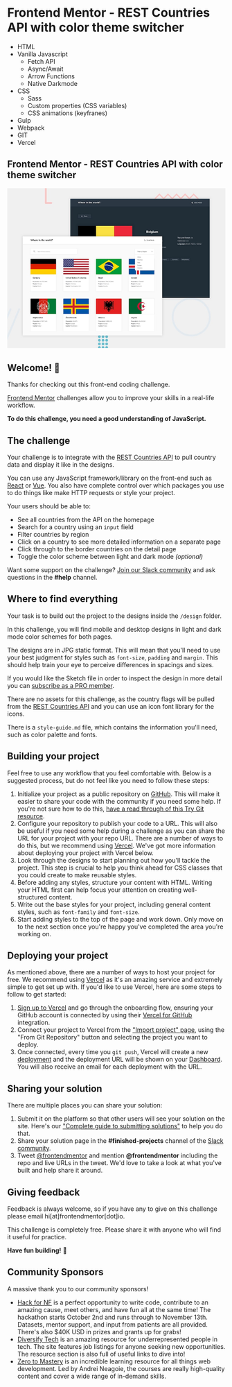# Frontend Mentor - REST Countries API with color theme switcher

- HTML
- Vanilla Javascript
  - Fetch API
  - Async/Await
  - Arrow Functions
  - Native Darkmode
- CSS
  - Sass
  - Custom properties (CSS variables)
  - CSS animations (keyfranes)
- Gulp
- Webpack
- GIT
- Vercel

## Frontend Mentor - REST Countries API with color theme switcher

![Design preview for the REST Countries API with color theme switcher coding challenge](./design/desktop-preview.jpg)

## Welcome! 👋

Thanks for checking out this front-end coding challenge.

[Frontend Mentor](https://www.frontendmentor.io) challenges allow you to improve your skills in a real-life workflow.

**To do this challenge, you need a good understanding of JavaScript.**

## The challenge

Your challenge is to integrate with the [REST Countries API](https://restcountries.eu) to pull country data and display it like in the designs.

You can use any JavaScript framework/library on the front-end such as [React](https://reactjs.org) or [Vue](https://vuejs.org). You also have complete control over which packages you use to do things like make HTTP requests or style your project.

Your users should be able to:

- See all countries from the API on the homepage
- Search for a country using an `input` field
- Filter countries by region
- Click on a country to see more detailed information on a separate page
- Click through to the border countries on the detail page
- Toggle the color scheme between light and dark mode _(optional)_

Want some support on the challenge? [Join our Slack community](https://www.frontendmentor.io/slack) and ask questions in the **#help** channel.

## Where to find everything

Your task is to build out the project to the designs inside the `/design` folder.

In this challenge, you will find mobile and desktop designs in light and dark mode color schemes for both pages.

The designs are in JPG static format. This will mean that you'll need to use your best judgment for styles such as `font-size`, `padding` and `margin`. This should help train your eye to perceive differences in spacings and sizes.

If you would like the Sketch file in order to inspect the design in more detail you can [subscribe as a PRO member](https://www.frontendmentor.io/pro).

There are no assets for this challenge, as the country flags will be pulled from the [REST Countries API](https://restcountries.eu) and you can use an icon font library for the icons.

There is a `style-guide.md` file, which contains the information you'll need, such as color palette and fonts.

## Building your project

Feel free to use any workflow that you feel comfortable with. Below is a suggested process, but do not feel like you need to follow these steps:

1. Initialize your project as a public repository on [GitHub](https://github.com/). This will make it easier to share your code with the community if you need some help. If you're not sure how to do this, [have a read through of this Try Git resource](https://try.github.io/).
2. Configure your repository to publish your code to a URL. This will also be useful if you need some help during a challenge as you can share the URL for your project with your repo URL. There are a number of ways to do this, but we recommend using [Vercel](https://bit.ly/fem-vercel). We've got more information about deploying your project with Vercel below.
3. Look through the designs to start planning out how you'll tackle the project. This step is crucial to help you think ahead for CSS classes that you could create to make reusable styles.
4. Before adding any styles, structure your content with HTML. Writing your HTML first can help focus your attention on creating well-structured content.
5. Write out the base styles for your project, including general content styles, such as `font-family` and `font-size`.
6. Start adding styles to the top of the page and work down. Only move on to the next section once you're happy you've completed the area you're working on.

## Deploying your project

As mentioned above, there are a number of ways to host your project for free. We recommend using [Vercel](https://bit.ly/fem-vercel) as it's an amazing service and extremely simple to get set up with. If you'd like to use Vercel, here are some steps to follow to get started:

1. [Sign up to Vercel](https://bit.ly/fem-vercel-signup) and go through the onboarding flow, ensuring your GitHub account is connected by using their [Vercel for GitHub](https://vercel.com/docs/v2/git-integrations/vercel-for-github) integration.
2. Connect your project to Vercel from the ["Import project" page](https://vercel.com/import), using the "From Git Repository" button and selecting the project you want to deploy.
3. Once connected, every time you `git push`, Vercel will create a new [deployment](https://vercel.com/docs/v2/platform/deployments) and the deployment URL will be shown on your [Dashboard](https://vercel.com/dashboard). You will also receive an email for each deployment with the URL.

## Sharing your solution

There are multiple places you can share your solution:

1. Submit it on the platform so that other users will see your solution on the site. Here's our ["Complete guide to submitting solutions"](https://medium.com/frontend-mentor/a-complete-guide-to-submitting-solutions-on-frontend-mentor-ac6384162248) to help you do that.
2. Share your solution page in the **#finished-projects** channel of the [Slack community](https://www.frontendmentor.io/slack).
3. Tweet [@frontendmentor](https://twitter.com/frontendmentor) and mention **@frontendmentor** including the repo and live URLs in the tweet. We'd love to take a look at what you've built and help share it around.

## Giving feedback

Feedback is always welcome, so if you have any to give on this challenge please email hi[at]frontendmentor[dot]io.

This challenge is completely free. Please share it with anyone who will find it useful for practice.

**Have fun building!** 🚀

## Community Sponsors

A massive thank you to our community sponsors!

- [Hack for NF](https://bit.ly/fem-bemyapp) is a perfect opportunity to write code, contribute to an amazing cause, meet others, and have fun all at the same time! The hackathon starts October 2nd and runs through to November 13th. Datasets, mentor support, and input from patients are all provided. There's also \$40K USD in prizes and grants up for grabs!
- [Diversify Tech](https://bit.ly/fem-diversify-tech) is an amazing resource for underrepresented people in tech. The site features job listings for anyone seeking new opportunities. The resource section is also full of useful links to dive into!
- [Zero to Mastery](https://bit.ly/fem-ztm) is an incredible learning resource for all things web development. Led by Andrei Neagoie, the courses are really high-quality content and cover a wide range of in-demand skills.
